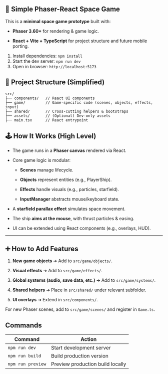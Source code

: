 ## 🚀 Simple Phaser-React Space Game

This is a **minimal space game prototype** built with:

- **Phaser 3.60+** for rendering & game logic.
    
- **React + Vite + TypeScript** for project structure and future mobile porting.

1) Install dependencies: `npm install`
2) Start the dev server: `npm run dev`
3) Open in browser: `http://localhost:5173`

## 🧩 Project Structure (Simplified)

```
src/
├── components/   // React UI components
├── game/         // Game-specific code (scenes, objects, effects, input)
├── shared/       // Cross-cutting helpers & bootstraps
├── assets/       // (Optional) Dev-only assets
├── main.tsx      // React entrypoint

```

## 🕹️ How It Works (High Level)

- The game runs in a **Phaser canvas** rendered via React.
    
- Core game logic is modular:
    
    - **Scenes** manage lifecycle.
        
    - **Objects** represent entities (e.g., PlayerShip).
        
    - **Effects** handle visuals (e.g., particles, starfield).
        
    - **InputManager** abstracts mouse/keyboard state.
        
- A **starfield parallax effect** simulates space movement.
    
- The ship **aims at the mouse**, with thrust particles & easing.
    
- UI can be extended using React components (e.g., overlays, HUD).
    

---

## ➕ How to Add Features

1. **New game objects** ➔ Add to `src/game/objects/`.
    
2. **Visual effects** ➔ Add to `src/game/effects/`.
    
3. **Global systems (audio, save data, etc.)** ➔ Add to `src/game/systems/`.
    
4. **Shared helpers** ➔ Place in `src/shared/` under relevant subfolder.
    
5. **UI overlays** ➔ Extend in `src/components/`.
    

For new Phaser scenes, add to `src/game/scenes/` and register in `Game.ts`.

## Commands

|Command|Action|
|---|---|
|`npm run dev`|Start development server|
|`npm run build`|Build production version|
|`npm run preview`|Preview production build locally|